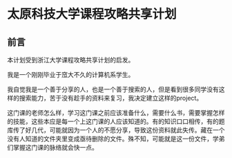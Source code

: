 # 太原科技大学课程攻略共享计划

## 前言

本计划受到浙江大学课程攻略共享计划的启发。

我是一个刚刚毕业于窊大不久的计算机系学生。

我自觉我是一个善于分享的人，也是一个善于搜索的人，但是看到很多同学没有这样的搜索能力，苦于没有趁手的资料来复习，我决定建立这样的project。
    
这门课的老师怎么样，学习这门课之前应该准备什么，需要什么书，需要掌握怎样的技能，这些本应是每一个上这门课的人应该知道的。有的知识口口相传，有的题库传了好几代，可能就因为一个人的不愿分享，导致这份资料就此失传。藏在一个没有人知道的文件夹里变成亟待删除的文件。殊不知，可能就是这一份文件，学弟们掌握这门课的脉络就会快一点。
    
    
